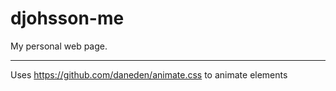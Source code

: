 # djohsson-me

My personal web page.

---
Uses <https://github.com/daneden/animate.css> to animate elements
